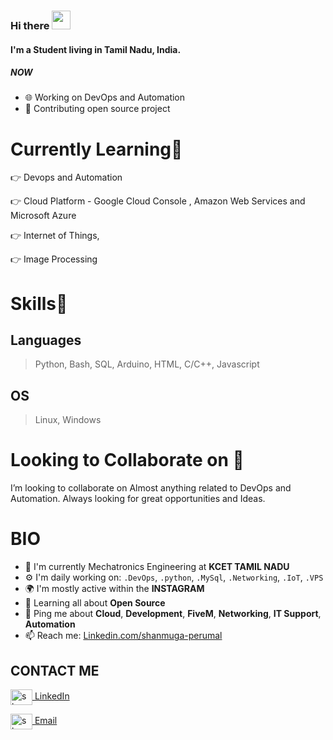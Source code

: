 ### Hi there  <img src="https://raw.githubusercontent.com/MartinHeinz/MartinHeinz/master/wave.gif" width="30px">


#### I'm a Student living in Tamil Nadu, India.

##### NOW

- 🌐 Working on DevOps and Automation
- 💅 Contributing open source project

# Currently Learning🎯
👉 Devops and Automation

👉 Cloud Platform - Google Cloud Console , Amazon Web Services and Microsoft Azure 

👉 Internet of Things,

👉 Image Processing

# Skills🥇

## Languages
> Python, Bash, SQL, Arduino, HTML, C/C++, Javascript

## OS
> Linux, Windows

# Looking to Collaborate on 👯
I’m looking to collaborate on Almost anything related to DevOps and Automation. Always looking for great opportunities and Ideas.  



# BIO

- 🏢 I'm currently Mechatronics Engineering at **KCET TAMIL NADU**
- ⚙️ I'm daily working on: `.DevOps`, `.python`, `.MySql`, `.Networking`, `.IoT`, `.VPS`
- 🌍 I'm mostly active within the **INSTAGRAM**
- 🌱 Learning all about **Open Source**
- 💬 Ping me about **Cloud**, **Development**, **FiveM**, **Networking**, **IT Support**, **Automation**
- 📫 Reach me: [Linkedin.com/shanmuga-perumal](https://www.linkedin.com/in/shanmuga-perumal-b67b00155/)

## CONTACT ME

<a href="https://www.linkedin.com/in/shanmuga-perumal-b67b00155/" target="blank"><img align="center" src="https://1000logos.net/wp-content/uploads/2017/03/Symbol-LinkedIn.jpg"
alt="shanmuga-perumal-b67b00155" height="25" width="35" /> [LinkedIn](https://www.linkedin.com/in/shanmuga-perumal-b67b00155/)

<a href="mailto:shanmugasp.023@gmail.com" target="blank"><img align="center" src="https://1000logos.net/wp-content/uploads/2018/05/Gmail-logo.png" alt="shanmugasp.023@gmail.com" height="25" width="35" /> [Email](mailto:shanmugasp.023@gmail.com)